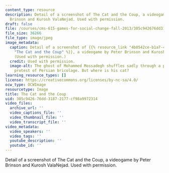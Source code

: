 ```yaml
---
content_type: resource
description: Detail of a screenshot of The Cat and the Coup, a videogame by Peter
  Brinson and Kurosh ValaNejad. Used with permission.
draft: false
file: /courses/cms-615-games-for-social-change-fall-2013/305c942676dd31872177cf98a9972314_cms-615f13.jpg
file_size: 36266
file_type: image/jpeg
image_metadata:
  caption: Detail of a screenshot of {{% resource_link "4b0542ce-b1a7-48e7-a5d9-906d03807fd5"
    "The Cat and the Coup" %}}, a videogame by Peter Brinson and Kurosh ValaNejad.
    (Used with permission.)
  credit: Used with permission.
  image-alt: The ghost of Mohammed Mossadegh shuffles sadly through a phantasmagoric
    protest of Persian bricolage. But where is his cat?
learning_resource_types: []
license: https://creativecommons.org/licenses/by-nc-sa/4.0/
ocw_type: OCWImage
resourcetype: Image
title: The Cat and the Coup
uid: 305c9426-76dd-3187-2177-cf98a9972314
video_files:
  archive_url: ''
  video_captions_file: ''
  video_thumbnail_file: ''
  video_transcript_file: ''
video_metadata:
  video_speakers: ''
  video_tags: ''
  youtube_description: ''
  youtube_id: ''
---
```

Detail of a screenshot of The Cat and the Coup, a videogame by Peter Brinson and Kurosh ValaNejad. Used with permission.
